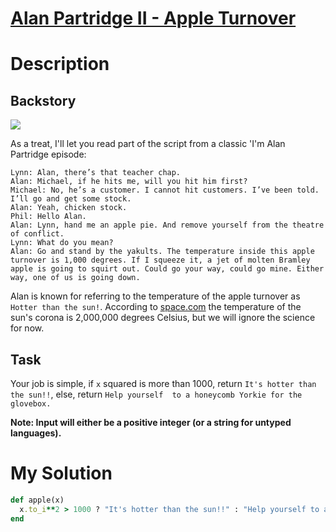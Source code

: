 # [Alan Partridge II - Apple Turnover](https://www.codewars.com/kata/580a094553bd9ec5d800007d)

# Description
## Backstory
<img src='https://pbs.twimg.com/media/BQRHvcFCQAABGH6.jpg'>

As a treat, I'll let you read part of the script from a classic 'I'm Alan Partridge episode:

```
Lynn: Alan, there’s that teacher chap.
Alan: Michael, if he hits me, will you hit him first?
Michael: No, he’s a customer. I cannot hit customers. I’ve been told. I’ll go and get some stock.
Alan: Yeah, chicken stock.
Phil: Hello Alan.
Alan: Lynn, hand me an apple pie. And remove yourself from the theatre of conflict.
Lynn: What do you mean?
Alan: Go and stand by the yakults. The temperature inside this apple turnover is 1,000 degrees. If I squeeze it, a jet of molten Bramley apple is going to squirt out. Could go your way, could go mine. Either way, one of us is going down.
```

Alan is known for referring to the temperature of the apple turnover as `Hotter than the sun!`. According to 
[space.com](http://www.space.com/17137-how-hot-is-the-sun.html) the temperature of the sun's corona is 2,000,000 degrees
Celsius, but we will ignore the science for now.

## Task
Your job is simple, if `x` squared is more than 1000, return `It's hotter than the sun!!`, else, return `Help yourself 
to a honeycomb Yorkie for the glovebox.`

**Note: Input will either be a positive integer (or a string for untyped languages).**

# My Solution
```ruby
def apple(x)
  x.to_i**2 > 1000 ? "It's hotter than the sun!!" : "Help yourself to a honeycomb Yorkie for the glovebox."
end
```
